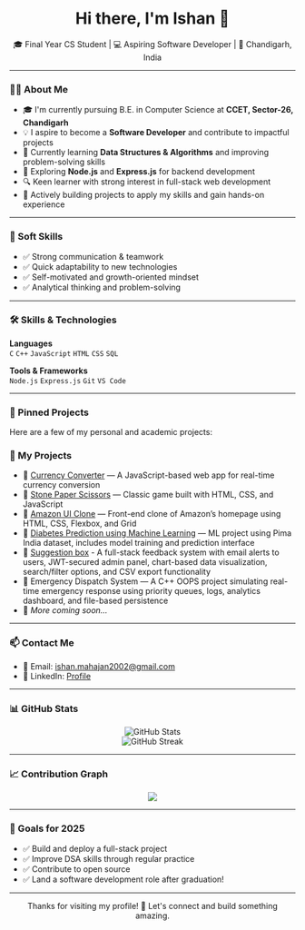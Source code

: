 <h1 align="center">Hi there, I'm Ishan 👋</h1>

<p align="center">
🎓 Final Year CS Student | 💻 Aspiring Software Developer | 📍 Chandigarh, India  
</p>

---

### 🧑‍💻 About Me

- 🎓 I'm currently pursuing B.E. in Computer Science at **CCET, Sector-26, Chandigarh**
- 💡 I aspire to become a **Software Developer** and contribute to impactful projects
- 📘 Currently learning **Data Structures & Algorithms** and improving problem-solving skills
- 🔁 Exploring **Node.js** and **Express.js** for backend development
- 🔍 Keen learner with strong interest in full-stack web development
- 🧠 Actively building projects to apply my skills and gain hands-on experience

---

### 💼 Soft Skills

- ✅ Strong communication & teamwork  
- ✅ Quick adaptability to new technologies  
- ✅ Self-motivated and growth-oriented mindset  
- ✅ Analytical thinking and problem-solving  

---

### 🛠️ Skills & Technologies

**Languages**  
`C` `C++` `JavaScript` `HTML` `CSS` `SQL`

**Tools & Frameworks**  
`Node.js` `Express.js` `Git` `VS Code`

---

### 📌 Pinned Projects

Here are a few of my personal and academic projects:

### 📌 My Projects

- 🔹 [Currency Converter](https://github.com/ishan2651712/currency-converter) — A JavaScript-based web app for real-time currency conversion  
- 🔹 [Stone Paper Scissors](https://github.com/ishan2651712/StonePaperScissors) — Classic game built with HTML, CSS, and JavaScript  
- 🔹 [Amazon UI Clone](https://github.com/ishan2651712/amazon-ui-clone) — Front-end clone of Amazon’s homepage using HTML, CSS, Flexbox, and Grid  
- 🔹 [Diabetes Prediction using Machine Learning](https://github.com/ishan2651712/ishan2651712-Diabetes-Prediction-using-Machine-Learning) — ML project using Pima India dataset, includes model training and prediction interface
- 🔹 [Suggestion box](https://github.com/ishan2651712/suggestion-box) - A full-stack feedback system with email alerts to users, JWT-secured admin panel, chart-based data visualization, search/filter options, and CSV export functionality
- 🔹 Emergency Dispatch System — A C++ OOPS project simulating real-time emergency response using priority queues, logs, analytics dashboard, and file-based persistence
- 🔹 *More coming soon...*

---

### 📫 Contact Me

- 📧 Email: [ishan.mahajan2002@gmail.com](mailto:ishan.mahajan2002@gmail.com)  
- 💼 LinkedIn: [Profile](https://www.linkedin.com/in/ishan-mahajan1712)

---

### 📊 GitHub Stats

<p align="center">
  <img src="https://github-readme-stats.vercel.app/api?username=ishan2651712&show_icons=true&theme=github_dark" alt="GitHub Stats" />
  <br />
  <img src="https://github-readme-streak-stats.herokuapp.com?user=ishan2651712&theme=github-dark&hide_border=true" alt="GitHub Streak" />
</p>

---

### 📈 Contribution Graph

<p align="center">
  <img src="https://github-readme-activity-graph.vercel.app/graph?username=ishan2651712&theme=github-dark" />
</p>

---

### 🎯 Goals for 2025

- ✅ Build and deploy a full-stack project
- ✅ Improve DSA skills through regular practice
- ✅ Contribute to open source
- ✅ Land a software development role after graduation!

---

<p align="center">
Thanks for visiting my profile! 🙌  
Let's connect and build something amazing.
</p>
